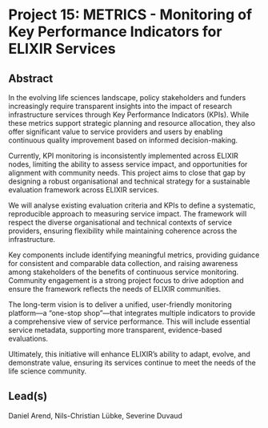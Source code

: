 # Project 15: METRICS - Monitoring of Key Performance Indicators for ELIXIR Services

## Abstract

In the evolving life sciences landscape, policy stakeholders and funders increasingly require transparent insights into the impact of research infrastructure services through Key Performance Indicators (KPIs). While these metrics support strategic planning and resource allocation, they also offer significant value to service providers and users by enabling continuous quality improvement based on informed decision-making.

Currently, KPI monitoring is inconsistently implemented across ELIXIR nodes, limiting the ability to assess service impact, and opportunities for alignment with community needs. This project aims to close that gap by designing a robust organisational and technical strategy for a sustainable evaluation framework across ELIXIR services.

We will analyse existing evaluation criteria and KPIs to define a systematic, reproducible approach to measuring service impact. The framework will respect the diverse organisational and technical contexts of service providers, ensuring flexibility while maintaining coherence across the infrastructure.

Key components include identifying meaningful metrics, providing guidance for consistent and comparable data collection, and raising awareness among stakeholders of the benefits of continuous service monitoring. Community engagement is a strong project focus to drive adoption and ensure the framework reflects the needs of ELIXIR communities.

The long-term vision is to deliver a unified, user-friendly monitoring platform—a “one-stop shop”—that integrates multiple indicators to provide a comprehensive view of service performance. This will include essential service metadata, supporting more transparent, evidence-based evaluations.

Ultimately, this initiative will enhance ELIXIR’s ability to adapt, evolve, and demonstrate value, ensuring its services continue to meet the needs of the life science community.

## Lead(s)

Daniel Arend, Nils-Christian Lübke, Severine Duvaud
